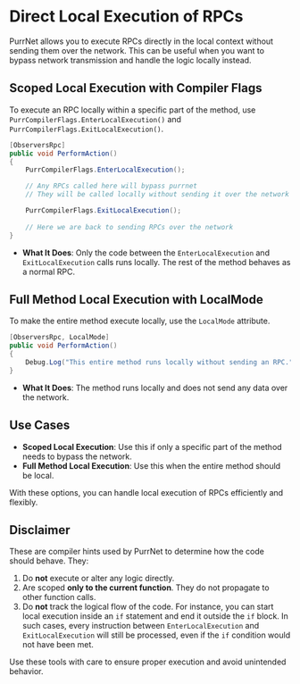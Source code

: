 # Direct Local Execution of RPCs

PurrNet allows you to execute RPCs directly in the local context without sending them over the network. This can be useful when you want to bypass network transmission and handle the logic locally instead.

## **Scoped Local Execution with Compiler Flags**

To execute an RPC locally within a specific part of the method, use `PurrCompilerFlags.EnterLocalExecution()` and `PurrCompilerFlags.ExitLocalExecution()`.

```csharp
[ObserversRpc]
public void PerformAction()
{
    PurrCompilerFlags.EnterLocalExecution();

    // Any RPCs called here will bypass purrnet
    // They will be called locally without sending it over the network

    PurrCompilerFlags.ExitLocalExecution();
    
    // Here we are back to sending RPCs over the network
}
```

* **What It Does**: Only the code between the `EnterLocalExecution` and `ExitLocalExecution` calls runs locally. The rest of the method behaves as a normal RPC.

## **Full Method Local Execution with LocalMode**

To make the entire method execute locally, use the `LocalMode` attribute.

```csharp
[ObserversRpc, LocalMode]
public void PerformAction()
{
    Debug.Log("This entire method runs locally without sending an RPC.");
}
```

* **What It Does**: The method runs locally and does not send any data over the network.

## Use Cases

* **Scoped Local Execution**: Use this if only a specific part of the method needs to bypass the network.
* **Full Method Local Execution**: Use this when the entire method should be local.

With these options, you can handle local execution of RPCs efficiently and flexibly.

## Disclaimer

These are compiler hints used by PurrNet to determine how the code should behave. They:

1. Do **not** execute or alter any logic directly.
2. Are scoped **only to the current function**. They do not propagate to other function calls.
3. Do **not** track the logical flow of the code. For instance, you can start local execution inside an `if` statement and end it outside the `if` block. In such cases, every instruction between `EnterLocalExecution` and `ExitLocalExecution` will still be processed, even if the `if` condition would not have been met.

Use these tools with care to ensure proper execution and avoid unintended behavior.
